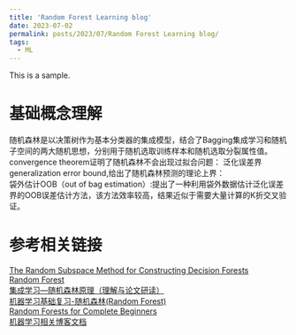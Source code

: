```yaml
---
title: 'Random Forest Learning blog'
date: 2023-07-02
permalink: posts/2023/07/Random Forest Learning blog/
tags:
  - ML
---
```

This is a sample.  

**基础概念理解**
======
随机森林是以决策树作为基本分类器的集成模型，结合了Bagging集成学习和随机子空间的两大随机思想，分别用于随机选取训练样本和随机选取分裂属性值。  
convergence theorem证明了随机森林不会出现过拟合问题：
泛化误差界generalization error bound,给出了随机森林预测的理论上界：  
袋外估计OOB（out of bag estimation）:提出了一种利用袋外数据估计泛化误差界的OOB误差估计方法，该方法效率较高，结果近似于需要大量计算的K折交叉验证。

参考相关链接
======
[The Random Subspace Method for Constructing Decision Forests](https://pdfs.semanticscholar.org/b41d/0fa5fdaadd47fc882d3db04277d03fb21832.pdf?_gl=1*5ouhn0*_ga*MTM3NDA3MzM3MS4xNjc5OTkyNjEx*_ga_H7P4ZT52H5*MTY4ODQ3NTUxOS44LjEuMTY4ODQ3NjMxMi42MC4wLjA.)  
[Random Forest](https://link.springer.com/content/pdf/10.1023/A:1010933404324.pdf)  
[集成学习—随机森林原理（理解与论文研读）](https://blog.csdn.net/weixin_44750583/article/details/99431770)  
[机器学习基础复习-随机森林(Random Forest)](https://zhuanlan.zhihu.com/p/406627649)  
[Random Forests for Complete Beginners](https://victorzhou.com/blog/intro-to-random-forests/)  
[机器学习相关博客文档](https://knowledge-record.readthedocs.io/zh_CN/latest/machine_learning/machine_learning.html#id18)  

